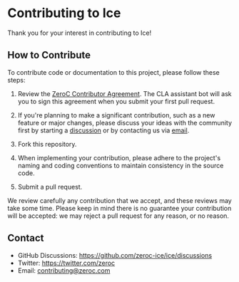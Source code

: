 # Contributing to Ice

Thank you for your interest in contributing to Ice!

## How to Contribute

To contribute code or documentation to this project, please follow these steps:

1. Review the [ZeroC Contributor Agreement](https://gist.github.com/zcabot/1a4c24dca55adaa83d78cdeabc63226b).
   The CLA assistant bot will ask you to sign this agreement when you submit
   your first pull request.

2. If you're planning to make a significant contribution, such as a new feature
   or major changes, please discuss your ideas with the community first by
   starting a [discussion](https://github.com/zeroc-ice/ice/discussions) or by
   contacting us via [email](mailto:contributing@zeroc.com).

3. Fork this repository.

4. When implementing your contribution, please adhere to the project's naming
   and coding conventions to maintain consistency in the source code.

5. Submit a pull request.

We review carefully any contribution that we accept, and these reviews may take
some time. Please keep in mind there is no guarantee your contribution will be
accepted: we may reject a pull request for any reason, or no reason.

## Contact

- GitHub Discussions: <https://github.com/zeroc-ice/ice/discussions>
- Twitter: <https://twitter.com/zeroc>
- Email: <contributing@zeroc.com>
